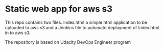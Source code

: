 # Static web app for aws s3

This repo contains two files. 
Index.html a simple html application to be uploaded to aws s3
and a Jenkins file to automate deployment of Index.html in to aws s3. 


The repository is based on Udacity DevOps Engineer program 
